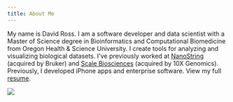 ```yaml
---
title: About Me
---
```


My name is David Ross. I am a software developer and data scientist with a Master of Science degree in Bioinformatics and Computational Biomedicine from Oregon Health & Science University. I create tools for analyzing and visualizing biological datasets. I've previously worked at [NanoString](https://www.nanostring.com/) (acquired by Bruker) and [Scale Biosciences](https://scale.bio) (acquired by 10X Genomics). Previously, I developed iPhone apps and enterprise software. View my full [resume](/resume).

![](/img/self.JPG)